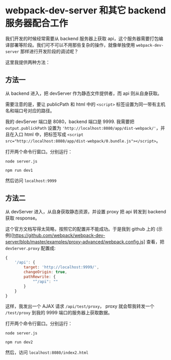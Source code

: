 # webpack-dev-server 和其它 backend 服务器配合工作

我们开发的时候经常需要从 backend 服务器上获取 api，这个服务器需要打包编译部署等阶段。我们可不可以不用那些复杂的操作，就像单独使用 `webpack-dev-server` 那样进行开发阶段的调试呢？

这里我提供两种方法：

## 方法一

从 backend 进入，把 devServer 作为静态文件提供者，而 api 则从自身获取。

需要注意的是，要让 publicPath 和 html 中的 `<script>` 标签设置为同一带有主机名和端口号对应的路径。

我的 devServer 端口是 8080，backend 端口是 9999. 我需要把 `output.publickPath` 设置为 `'http://localhost:8080/app/dist-webpack/'`，并且在入口 html 中，把标签写成 `<script src="http://localhost:8080/app/dist-webpack/0.bundle.js"></script>`。

打开两个命令行窗口。分别运行：

```
node server.js
```

```
npm run dev1
```

然后访问 `localhost:9999`


## 方法二

从 devServer 进入，从自身获取静态资源，并设置 proxy 把 api 转发到 backend 获取 response。

这个官方文档写得太简略，按照它的配置并不能成功。于是我到 github 上的 (示例)[https://github.com/webpack/webpack-dev-server/blob/master/examples/proxy-advanced/webpack.config.js] 查看，把 `devServer.proxy` 配置成:

```javascript
{
	'/api': {
		target: 'http://localhost:9999/',
		changeOrigin: true,
		pathRewrite: {
			"^/api": ""
		}
	}
}
```

这样，我发出一个 AJAX 请求 `/api/test/proxy`， proxy 就会帮我转发一个 `/test/proxy` 到我的 9999 端口的服务器上获取数据。

打开两个命令行窗口。分别运行：

```
node server.js
```


```
npm run dev2
```

然后，访问 `localhost:8080/index2.html`
